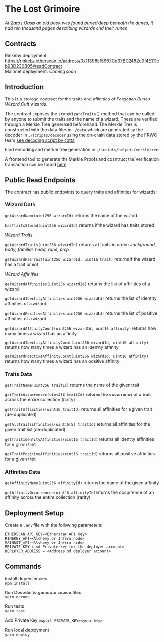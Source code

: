 # The Lost Grimoire

_At Zaros Oasis an old book was found buried deep beneath the dunes, it had ten thousand pages describing wizards and their runes_

## Contracts

Rinkeby deployment: https://rinkeby.etherscan.io/address/0x11398bf5967Cd37BC2482e0f4E111cb93D230B05#readContract  
Mainnet deployment: _Coming soon_

## Introduction

This is a storage contract for the traits and affinities of _Forgotten Runes Wizard Cult_ wizards.

The contract exposes the `storeWizardTraits()` method that can be called by anyone to submit the traits and the name of a wizard. These are verified through a Merkle Tree generated beforehand.
The Merkle Tree is constructed with the data files in `./data` which are generated by the decoder in `./scripts/decoder` using the on-chain data stored by the FRWC team [see decoding script by dotta](https://gist.github.com/cryppadotta/375dee1903598f5163e2c1d7d3ce9db9)

Find encoding and merkle tree generation in `./scripts/helpers/merkletree`.

A frontend tool to generate the Merkle Proofs and cosntruct the Verification transaction can be found [here](https://wizards-verification-app.vercel.app/)

## Public Read Endpoints

The contract has public endpoints to query traits and affinities for wizards:

### Wizard Data

`getWizardName(uint256 wizardId)` returns the name of the wizard

`hasTraitsStored(uint256 wizardId)` returns if the wizard has traits stored

_Wizard Traits_

`getWizardTraits(uint256 wizardId)` returns all traits in order: _background, body, familiar, head, rune, prop_

`getWizardHasTrait(uint256 wizardId, uint16 trait)` returns if the wizard has a trait or not

_Wizard Affinities_

`getWizardAffinities(uint256 wizardId)` returns the list of affinities of a wizard

`getWizardIdentityAffinities(uint256 wizardId)` returns the list of identity affinities of a wizard

`getWizardPositiveAffinities(uint256 wizardId)` returns the list of positive affinities of a wizard

`getWizardAffinityCount(uint256 wizardId, uint16 affinity)` returns how many times a wizard has an affinity

`getWizardIdentityAffinityCount(uint256 wizardId, uint16 affinity)` returns how many times a wizard has an identity affinity

`getWizardPositiveAffinityCount(uint256 wizardId, uint16 affinity)` returns how many times a wizard has an positive affinity

### Traits Data

`getTraitName(uint256 traitId)` returns the name of the given trait

`getTraitOccurrences(uint256 traitId)` returns the occurrence of a trait across the entire collection (rarity)

`getTraitAffinities(uint16 traitId)` returns all affinities for a given trait (de-duplicated)

`getAllTraitsAffinities(uint16[5] traitId)` returns all affinities for the given trait list (de-duplicated)

`getTraitIdentityAffinities(uint16 traitId)` returns all identity affinities for a given trait

`getTraitPositiveAffinities(uint16 traitId)` returns all positive affinities for a given trait

### Affinities Data

`getAffinityName(uint256 affinityId)` returns the name of the given affinity

`getAffinityOccurrences(uint16 affinityId)`returns the occurrence of an affinity across the entire collection (rarity)

## Deployment Setup

Create a `.env` file with the following parameters:

`ETHERSCAN_API_KEY=<Etherscan API Key>`  
`RINEKBY_API=<Alchemy or Infura node>`  
`MAINNET_API=<Alchemy or Infura node>`  
`PRIVATE_KEY = <A Private key for the deployer account>`  
`DEPLOYER_ADDRESS = <Address od deployer account>`

## Commands

Install dependencies  
`npm install`

Run Decoder to generate source files  
`yarn decode`

Run tests  
`yarn test`

Add Private Key
`export PRIVATE_KEY=<your-key>`

Run local deployment  
`yarn deploy`
